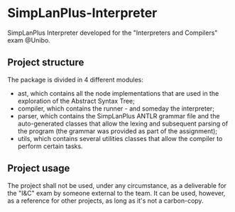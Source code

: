 # SimpLanPlus-Interpreter

SimpLanPlus Interpreter developed for the "Interpreters and Compilers" exam @Unibo.

## Project structure

The package is divided in 4 different modules:

* ast, which contains all the node implementations that are used in the exploration of the Abstract Syntax Tree;
* compiler, which contains the runner - and someday the interpreter;
* parser, which contains the SimpLanPlus ANTLR grammar file and the auto-generated classes that allow the lexing and
  subsequent parsing of the program (the grammar was provided as part of the assignment);
* utils, which contains several utilities classes that allow the compiler to perform certain tasks.

## Project usage
The project shall not be used, under any circumstance, as a deliverable for the "I&C" exam by someone external
to the team. It can be used, however, as a reference for other projects, as long as it's not a carbon-copy.
